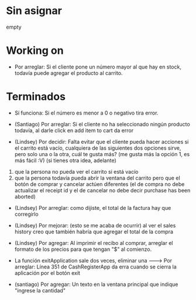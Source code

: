# Sin asignar

empty


# Working on

* Por arreglar: Si el cliente pone un número mayor al que hay en stock, todavía puede agregar el producto al carrito.


# Terminados


* Sí funciona: Si el número es menor a 0 o negativo tira error.

* (Santiago) Por arreglar: Si el cliente no ha seleccionado ningún producto todavía, al darle click en add item to cart da error
* (Lindsey) Por decidir: Falta evitar que el cliente pueda hacer acciones si el carrito está vacío, cualquiera de las siguientes dos opciones sirve, pero solo una o la otra, cuál te gusta más? (me gusta más la opción 1, es más fácil :V) (si tienes otra idea, adelante)
1. que la persona no pueda ver el carrito si está vacío
2. que la persona todavía pueda abrir la ventana del carrito pero que el botón de comprar y cancelar actúen diferentes (el de compra no debe actualizar el receipt id y el de cancelar no debe decir purchase has been aborted)


* (Lindsey) Por arreglar: como dijiste, el total de la factura hay que corregirlo
* (Lindsey) Por mejorar: (esto se me acaba de ocurrir) al ver el sales history creo que también habría que agregar el total de la compra
* (Lindsey) Por agregar: Al imprimir el recibo al comprar, arreglar el formato de los precios para que tengan "$" al comienzo.




* La función exitApplication sale dos veces, eliminar una ---> Por arreglar: Línea 351 de CashRegisterApp da erra cuando se cierra la aplicación por el botón exit
* (santiago) Por agregar: Un texto en la ventana principal que indique "ingrese la cantidad"
